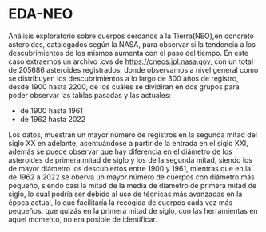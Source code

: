 # EDA-NEO
Análisis exploratorio sobre cuerpos cercanos a la Tierra(NEO),en concreto asteroides, catalogados según la NASA, para observar si la tendencia a los descubrimientos de los mismos aumenta con el paso del tiempo.
En este caso extraemos un archivo .cvs de https://cneos.jpl.nasa.gov, con un total de 205686 asteroides registrados, donde observamos a nivel general como se distribuyen los descubrimientos a lo largo de 300 años de registro, desde 1900 hasta 2200, de los cuáles se dividiran en dos grupos para poder observar las tablas pasadas y las actuales:
* de 1900 hasta 1961
* de 1962 hasta 2022

Los datos, muestran un mayor número de registros en la segunda mitad del siglo XX en adelante, acentuándose a partir de la entrada en el siglo XXI, además se puede observar que hay diferencia en el diámetro de los asteroides de primera mitad de siglo y los de la segunda mitad, siendo los de mayor diámetro los descubiertos entre 1900 y 1961, mientras que en la de 1962 a 2022 se oberva un mayor número de cuerpos con diámetro más pequeño, siendo casi la mitad de la media de díametro de primera mitad de siglo, lo cual podría ser debido al uso de técnicas más avanzadas en la época actual, lo que facilitaría la recogida de cuerpos cada vez más pequeños, que quizás en la primera mitad de siglo, con las herramientas en aquel momento, no era posible de identificar.
